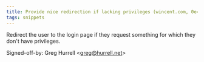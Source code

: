 ```yaml
---
title: Provide nice redirection if lacking privileges (wincent.com, 0e41246)
tags: snippets
---
```


Redirect the user to the login page if they request something for which they don't have privileges.

Signed-off-by: Greg Hurrell &lt;greg@hurrell.net&gt;
